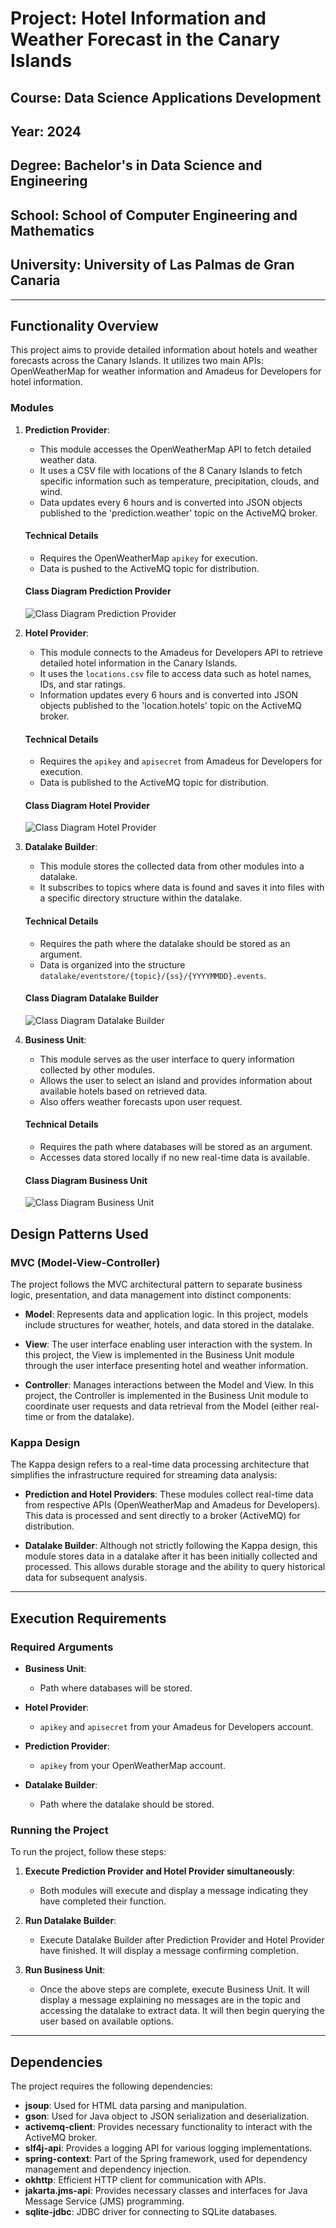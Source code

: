 # Project: Hotel Information and Weather Forecast in the Canary Islands
## Course: Data Science Applications Development
## Year: 2024
## Degree: Bachelor's in Data Science and Engineering
## School: School of Computer Engineering and Mathematics
## University: University of Las Palmas de Gran Canaria
---

## Functionality Overview
This project aims to provide detailed information about hotels and weather forecasts across the Canary Islands. It utilizes two main APIs: OpenWeatherMap for weather information and Amadeus for Developers for hotel information.

### Modules

1. **Prediction Provider**:
   - This module accesses the OpenWeatherMap API to fetch detailed weather data.
   - It uses a CSV file with locations of the 8 Canary Islands to fetch specific information such as temperature, precipitation, clouds, and wind.
   - Data updates every 6 hours and is converted into JSON objects published to the 'prediction.weather' topic on the ActiveMQ broker.

   #### Technical Details
   - Requires the OpenWeatherMap `apikey` for execution.
   - Data is pushed to the ActiveMQ topic for distribution.

   #### Class Diagram Prediction Provider
   ![Class Diagram Prediction Provider](https://github.com/Lauuaguiar/Entrega-Extraordinaria/assets/145450311/1cd41eeb-8d3e-4c36-97e4-c68722d8febd)


2. **Hotel Provider**:
   - This module connects to the Amadeus for Developers API to retrieve detailed hotel information in the Canary Islands.
   - It uses the `locations.csv` file to access data such as hotel names, IDs, and star ratings.
   - Information updates every 6 hours and is converted into JSON objects published to the 'location.hotels' topic on the ActiveMQ broker.

   #### Technical Details
   - Requires the `apikey` and `apisecret` from Amadeus for Developers for execution.
   - Data is published to the ActiveMQ topic for distribution.

   #### Class Diagram Hotel Provider
   ![Class Diagram Hotel Provider](https://github.com/Lauuaguiar/Entrega-Extraordinaria/assets/145450311/a512d1ec-c2ea-46dd-b942-4d7308fc6ea9)

3. **Datalake Builder**:
   - This module stores the collected data from other modules into a datalake.
   - It subscribes to topics where data is found and saves it into files with a specific directory structure within the datalake.

   #### Technical Details
   - Requires the path where the datalake should be stored as an argument.
   - Data is organized into the structure `datalake/eventstore/{topic}/{ss}/{YYYYMMDD}.events`.

   #### Class Diagram Datalake Builder
   ![Class Diagram Datalake Builder](https://github.com/Lauuaguiar/Entrega-Extraordinaria/assets/145450311/7ae19c40-0b3d-420a-a377-316e837e8ed4)


4. **Business Unit**:
   - This module serves as the user interface to query information collected by other modules.
   - Allows the user to select an island and provides information about available hotels based on retrieved data.
   - Also offers weather forecasts upon user request.

   #### Technical Details
   - Requires the path where databases will be stored as an argument.
   - Accesses data stored locally if no new real-time data is available.

   #### Class Diagram Business Unit
   ![Class Diagram Business Unit](https://github.com/Lauuaguiar/Entrega-Extraordinaria/assets/145450311/bb1f8103-d77c-41fd-8e37-932d7de75766)



## Design Patterns Used
### MVC (Model-View-Controller)
The project follows the MVC architectural pattern to separate business logic, presentation, and data management into distinct components:

- **Model**: Represents data and application logic. In this project, models include structures for weather, hotels, and data stored in the datalake.

- **View**: The user interface enabling user interaction with the system. In this project, the View is implemented in the Business Unit module through the user interface presenting hotel and weather information.

- **Controller**: Manages interactions between the Model and View. In this project, the Controller is implemented in the Business Unit module to coordinate user requests and data retrieval from the Model (either real-time or from the datalake).

### Kappa Design
The Kappa design refers to a real-time data processing architecture that simplifies the infrastructure required for streaming data analysis:

- **Prediction and Hotel Providers**: These modules collect real-time data from respective APIs (OpenWeatherMap and Amadeus for Developers). This data is processed and sent directly to a broker (ActiveMQ) for distribution.

- **Datalake Builder**: Although not strictly following the Kappa design, this module stores data in a datalake after it has been initially collected and processed. This allows durable storage and the ability to query historical data for subsequent analysis.

---

## Execution Requirements
### Required Arguments
- **Business Unit**:
  - Path where databases will be stored.

  
- **Hotel Provider**:
  - `apikey` and `apisecret` from your Amadeus for Developers account.

  
- **Prediction Provider**:
  - `apikey` from your OpenWeatherMap account.

  
- **Datalake Builder**:
  - Path where the datalake should be stored.
  
### Running the Project
To run the project, follow these steps:

1. **Execute Prediction Provider and Hotel Provider simultaneously**:
   - Both modules will execute and display a message indicating they have completed their function.

2. **Run Datalake Builder**:
   - Execute Datalake Builder after Prediction Provider and Hotel Provider have finished. It will display a message confirming completion.

3. **Run Business Unit**:
   - Once the above steps are complete, execute Business Unit. It will display a message explaining no messages are in the topic and accessing the datalake to extract data. It will then begin querying the user based on available options.

---

## Dependencies
The project requires the following dependencies:

- **jsoup**: Used for HTML data parsing and manipulation.
- **gson**: Used for Java object to JSON serialization and deserialization.
- **activemq-client**: Provides necessary functionality to interact with the ActiveMQ broker.
- **slf4j-api**: Provides a logging API for various logging implementations.
- **spring-context**: Part of the Spring framework, used for dependency management and dependency injection.
- **okhttp**: Efficient HTTP client for communication with APIs.
- **jakarta.jms-api**: Provides necessary classes and interfaces for Java Message Service (JMS) programming.
- **sqlite-jdbc**: JDBC driver for connecting to SQLite databases.

```

